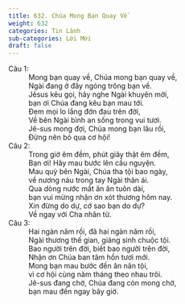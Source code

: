 ```yaml
---
title: 632. Chúa Mong Bạn Quay Về
weight: 632
categories: Tin Lành
sub-categories: Lời Mời
draft: false
---
```

<dl><dt>Câu 1:</dt><dd data-verse="1">Mong bạn quay về, Chúa mong bạn quay về, <br/>Ngài đang ở đây ngóng trông bạn về. <br/>Jêsus kêu gọi, hãy nghe Ngài khuyên mời, <br/>bạn ơi Chúa đang kêu bạn mau tới. <br/>Ðem mọi lo lắng đớn đau trên đời, <br/>Về bên Ngài bình an sống trong vui tươi. <br/>Jê-sus mong đợi, Chúa mong bạn lâu rồi, <br/>Ðừng nên bỏ qua cơ hội! </dd><dt>Câu 2:</dt><dd data-verse="2">Trong giờ êm đềm, phút giây thật êm đềm, <br/>Bạn ơi! Hãy mau bước lên cầu nguyện. <br/>Mau quỳ bên Ngài, Chúa tha tội bao ngày, <br/>về nương náu trong tay Ngài thân ái. <br/>Qua dòng nước mắt ăn ăn tuôn dài, <br/>bạn vui mừng nhận ơn xót thương hôm nay. <br/>Xin đừng do dự, cớ sao bạn do dự? <br/>Về ngay với Cha nhân từ. </dd><dt>Câu 3:</dt><dd data-verse="3">Hai ngàn năm rồi, đã hai ngàn năm rồi, <br/>Ngài thương thế gian, giáng sinh chuộc tội. <br/>Bao người trên đời, biết bao người trên đời, <br/>Nhận ơn Chúa ban tâm hồn tươi mới. <br/>Mong bạn mau bước đến ăn năn tội, <br/>vì cơ hội cùng năm tháng theo nhau trôi. <br/>Jê-sus đang chờ, Chúa đang còn mong chờ, <br/>bạn mau đến ngay bây giờ. </dd></dl>